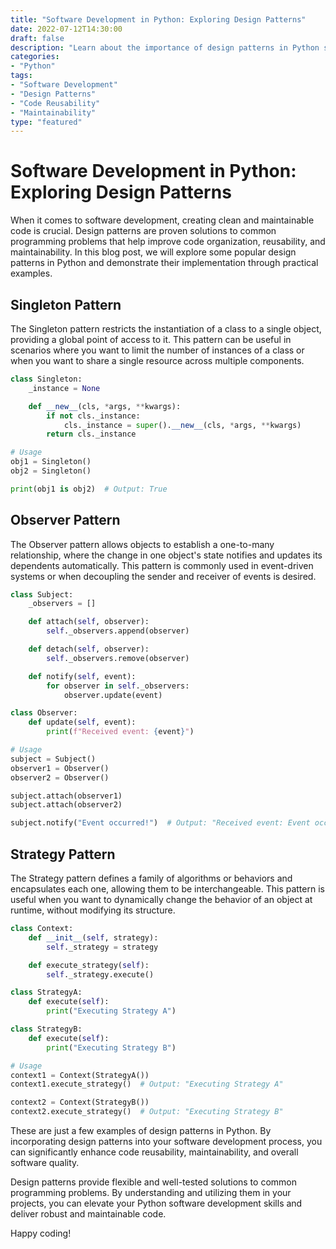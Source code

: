 ```yaml
--- 
title: "Software Development in Python: Exploring Design Patterns"
date: 2022-07-12T14:30:00
draft: false
description: "Learn about the importance of design patterns in Python software development and how they can enhance code reusability and maintainability."
categories:
- "Python"
tags:
- "Software Development"
- "Design Patterns"
- "Code Reusability"
- "Maintainability"
type: "featured"
--- 
```


# Software Development in Python: Exploring Design Patterns

When it comes to software development, creating clean and maintainable code is crucial. Design patterns are proven solutions to common programming problems that help improve code organization, reusability, and maintainability. In this blog post, we will explore some popular design patterns in Python and demonstrate their implementation through practical examples.

## Singleton Pattern

The Singleton pattern restricts the instantiation of a class to a single object, providing a global point of access to it. This pattern can be useful in scenarios where you want to limit the number of instances of a class or when you want to share a single resource across multiple components.

```python
class Singleton:
    _instance = None

    def __new__(cls, *args, **kwargs):
        if not cls._instance:
            cls._instance = super().__new__(cls, *args, **kwargs)
        return cls._instance

# Usage
obj1 = Singleton()
obj2 = Singleton()

print(obj1 is obj2)  # Output: True
```

## Observer Pattern

The Observer pattern allows objects to establish a one-to-many relationship, where the change in one object's state notifies and updates its dependents automatically. This pattern is commonly used in event-driven systems or when decoupling the sender and receiver of events is desired.

```python
class Subject:
    _observers = []

    def attach(self, observer):
        self._observers.append(observer)

    def detach(self, observer):
        self._observers.remove(observer)

    def notify(self, event):
        for observer in self._observers:
            observer.update(event)

class Observer:
    def update(self, event):
        print(f"Received event: {event}")

# Usage
subject = Subject()
observer1 = Observer()
observer2 = Observer()

subject.attach(observer1)
subject.attach(observer2)

subject.notify("Event occurred!")  # Output: "Received event: Event occurred!"
```

## Strategy Pattern

The Strategy pattern defines a family of algorithms or behaviors and encapsulates each one, allowing them to be interchangeable. This pattern is useful when you want to dynamically change the behavior of an object at runtime, without modifying its structure.

```python
class Context:
    def __init__(self, strategy):
        self._strategy = strategy

    def execute_strategy(self):
        self._strategy.execute()

class StrategyA:
    def execute(self):
        print("Executing Strategy A")

class StrategyB:
    def execute(self):
        print("Executing Strategy B")

# Usage
context1 = Context(StrategyA())
context1.execute_strategy()  # Output: "Executing Strategy A"

context2 = Context(StrategyB())
context2.execute_strategy()  # Output: "Executing Strategy B"
```

These are just a few examples of design patterns in Python. By incorporating design patterns into your software development process, you can significantly enhance code reusability, maintainability, and overall software quality.

Design patterns provide flexible and well-tested solutions to common programming problems. By understanding and utilizing them in your projects, you can elevate your Python software development skills and deliver robust and maintainable code.

Happy coding!
